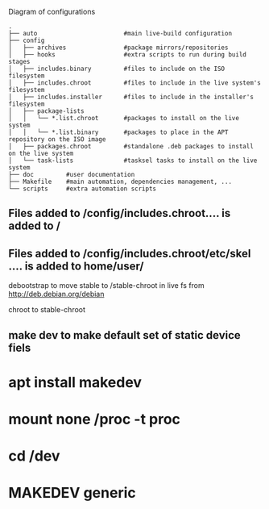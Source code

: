Diagram of configurations

```
.
├── auto                        #main live-build configuration
├── config
│   ├── archives                #package mirrors/repositories
│   ├── hooks                   #extra scripts to run during build stages
│   ├── includes.binary         #files to include on the ISO filesystem
│   ├── includes.chroot         #files to include in the live system's filesystem
│   ├── includes.installer      #files to include in the installer's filesystem
│   ├── package-lists
│   │   └── *.list.chroot		#packages to install on the live system
│   │   └── *.list.binary		#packages to place in the APT repository on the ISO image
│   ├── packages.chroot         #standalone .deb packages to install on the live system
│   └── task-lists              #tasksel tasks to install on the live system
├── doc			#user documentation
├── Makefile	#main automation, dependencies management, ...
└── scripts		#extra automation scripts
```

## Files added to /config/includes.chroot.... is added to /
## Files added to /config/includes.chroot/etc/skel .... is added to home/user/


debootstrap to move stable to /stable-chroot in live fs
from http://deb.debian.org/debian

chroot to stable-chroot

## make dev to make default set of static device fiels
# apt install makedev
# mount none /proc -t proc
# cd /dev
# MAKEDEV generic
